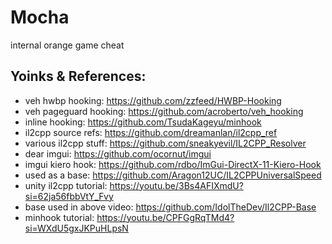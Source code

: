 # Mocha
 internal orange game cheat

## Yoinks & References:

- veh hwbp hooking: https://github.com/zzfeed/HWBP-Hooking
- veh pageguard hooking: https://github.com/acroberto/veh_hooking
- inline hooking: https://github.com/TsudaKageyu/minhook
- il2cpp source refs: https://github.com/dreamanlan/il2cpp_ref
- various il2cpp stuff: https://github.com/sneakyevil/IL2CPP_Resolver
- dear imgui: https://github.com/ocornut/imgui
- imgui kiero hook: https://github.com/rdbo/ImGui-DirectX-11-Kiero-Hook
- used as a base: https://github.com/Aragon12UC/IL2CPPUniversalSpeed
- unity il2cpp tutorial: https://youtu.be/3Bs4AFIXmdU?si=62ja56fbbVtY_Fvy
- base used in above video: https://github.com/IdolTheDev/Il2CPP-Base
- minhook tutorial: https://youtu.be/CPFGgRqTMd4?si=WXdU5gxJKPuHLpsN
